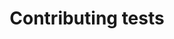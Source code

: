 ---
title: Contributing tests
prev: v2.0.0/contributing/documentation
next: v2.0.0/contributing/git-guidelines
---